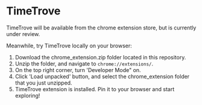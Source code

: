 # TimeTrove

TimeTrove will be available from the chrome extension store, but is currently under review. 

Meanwhile, try TimeTrove locally on your browser: 
1. Download the chrome_extension.zip folder located in this repository. 
2. Unzip the folder, and navigate to `chrome://extensions/`. 
3. On the top right corner, turn 'Developer Mode" on. 
4. Click 'Load unpacked' button, and select the chrome_extension folder that you just unzipped. 
5. TimeTrove extension is installed. Pin it to your browser and start exploring! 
